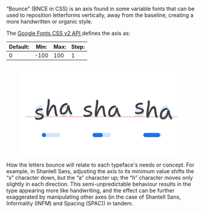 “Bounce” (BNCE in CSS) is an axis found in some variable fonts that can be used to reposition letterforms vertically, away from the baseline, creating a more handwritten or organic style.

The [Google Fonts CSS v2 API ](https://developers.google.com/fonts/docs/css2) defines the axis as:

| Default: | Min: | Max: | Step: |
| --- | --- | --- | --- |
| 0 | -100 | 100 | 1 |

<figure>

![The letters ‘sha’ shown three times, with the central instance showing a default baseline position and the axis range shown below it at a default value of 50%, and then to the left with ‘s’ below the baseline and ‘a’ above, with the axis value shown decreased to 0%, and then to the right with ‘s’ above the baseline and ‘a’ below, with the axis value shown increased to 95%.](images/thumbnail.svg)

</figure>

How the letters bounce will relate to each typeface's needs or concept. For example, in Shantell Sans, adjusting the axis to its minimum value shifts the “s” character down, but the “a” character up; the “h” character moves only slightly in each direction. This semi-unpredictable behaviour results in the type appearing more like handwriting, and the effect can be further exaggerated by manipulating other axes (in the case of Shantell Sans, Informality (INFM) and Spacing (SPAC)) in tandem.

